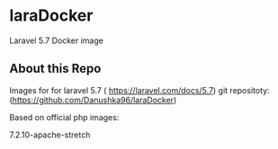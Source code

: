 # laraDocker
Laravel 5.7 Docker image

## About this Repo

Images for for laravel 5.7 ( https://laravel.com/docs/5.7)
git repositoty: (https://github.com/Danushka96/laraDocker)

Based on official php images:

7.2.10-apache-stretch
